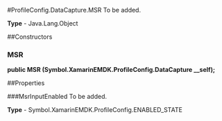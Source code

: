 #ProfileConfig.DataCapture.MSR
To be added.

**Type** - Java.Lang.Object

##Constructors
### MSR 
**public MSR (Symbol.XamarinEMDK.ProfileConfig.DataCapture __self);**

##Properties

###MsrInputEnabled
To be added.

**Type** - Symbol.XamarinEMDK.ProfileConfig.ENABLED_STATE


